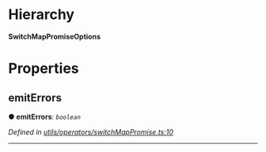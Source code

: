 

# Hierarchy

**SwitchMapPromiseOptions**

# Properties

<a id="emiterrors"></a>

##  emitErrors

**● emitErrors**: *`boolean`*

*Defined in [utils/operators/switchMapPromise.ts:10](https://github.com/paritytech/js-libs/blob/e0c2d92/packages/light.js/src/utils/operators/switchMapPromise.ts#L10)*

___

